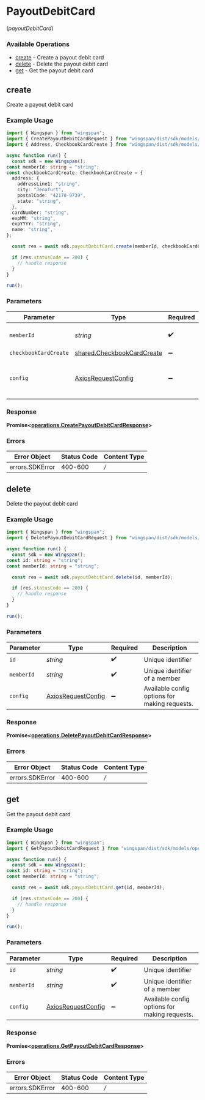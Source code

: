 # PayoutDebitCard
(*payoutDebitCard*)

### Available Operations

* [create](#create) - Create a payout debit card
* [delete](#delete) - Delete the payout debit card
* [get](#get) - Get the payout debit card

## create

Create a payout debit card

### Example Usage

```typescript
import { Wingspan } from "wingspan";
import { CreatePayoutDebitCardRequest } from "wingspan/dist/sdk/models/operations";
import { Address, CheckbookCardCreate } from "wingspan/dist/sdk/models/shared";

async function run() {
  const sdk = new Wingspan();
const memberId: string = "string";
const checkbookCardCreate: CheckbookCardCreate = {
  address: {
    addressLine1: "string",
    city: "Jenafurt",
    postalCode: "42170-9739",
    state: "string",
  },
  cardNumber: "string",
  expMM: "string",
  expYYYY: "string",
  name: "string",
};

  const res = await sdk.payoutDebitCard.create(memberId, checkbookCardCreate);

  if (res.statusCode == 200) {
    // handle response
  }
}

run();
```

### Parameters

| Parameter                                                                    | Type                                                                         | Required                                                                     | Description                                                                  |
| ---------------------------------------------------------------------------- | ---------------------------------------------------------------------------- | ---------------------------------------------------------------------------- | ---------------------------------------------------------------------------- |
| `memberId`                                                                   | *string*                                                                     | :heavy_check_mark:                                                           | Unique identifier of a member                                                |
| `checkbookCardCreate`                                                        | [shared.CheckbookCardCreate](../../sdk/models/shared/checkbookcardcreate.md) | :heavy_minus_sign:                                                           | N/A                                                                          |
| `config`                                                                     | [AxiosRequestConfig](https://axios-http.com/docs/req_config)                 | :heavy_minus_sign:                                                           | Available config options for making requests.                                |


### Response

**Promise<[operations.CreatePayoutDebitCardResponse](../../sdk/models/operations/createpayoutdebitcardresponse.md)>**
### Errors

| Error Object    | Status Code     | Content Type    |
| --------------- | --------------- | --------------- |
| errors.SDKError | 400-600         | */*             |

## delete

Delete the payout debit card

### Example Usage

```typescript
import { Wingspan } from "wingspan";
import { DeletePayoutDebitCardRequest } from "wingspan/dist/sdk/models/operations";

async function run() {
  const sdk = new Wingspan();
const id: string = "string";
const memberId: string = "string";

  const res = await sdk.payoutDebitCard.delete(id, memberId);

  if (res.statusCode == 200) {
    // handle response
  }
}

run();
```

### Parameters

| Parameter                                                    | Type                                                         | Required                                                     | Description                                                  |
| ------------------------------------------------------------ | ------------------------------------------------------------ | ------------------------------------------------------------ | ------------------------------------------------------------ |
| `id`                                                         | *string*                                                     | :heavy_check_mark:                                           | Unique identifier                                            |
| `memberId`                                                   | *string*                                                     | :heavy_check_mark:                                           | Unique identifier of a member                                |
| `config`                                                     | [AxiosRequestConfig](https://axios-http.com/docs/req_config) | :heavy_minus_sign:                                           | Available config options for making requests.                |


### Response

**Promise<[operations.DeletePayoutDebitCardResponse](../../sdk/models/operations/deletepayoutdebitcardresponse.md)>**
### Errors

| Error Object    | Status Code     | Content Type    |
| --------------- | --------------- | --------------- |
| errors.SDKError | 400-600         | */*             |

## get

Get the payout debit card

### Example Usage

```typescript
import { Wingspan } from "wingspan";
import { GetPayoutDebitCardRequest } from "wingspan/dist/sdk/models/operations";

async function run() {
  const sdk = new Wingspan();
const id: string = "string";
const memberId: string = "string";

  const res = await sdk.payoutDebitCard.get(id, memberId);

  if (res.statusCode == 200) {
    // handle response
  }
}

run();
```

### Parameters

| Parameter                                                    | Type                                                         | Required                                                     | Description                                                  |
| ------------------------------------------------------------ | ------------------------------------------------------------ | ------------------------------------------------------------ | ------------------------------------------------------------ |
| `id`                                                         | *string*                                                     | :heavy_check_mark:                                           | Unique identifier                                            |
| `memberId`                                                   | *string*                                                     | :heavy_check_mark:                                           | Unique identifier of a member                                |
| `config`                                                     | [AxiosRequestConfig](https://axios-http.com/docs/req_config) | :heavy_minus_sign:                                           | Available config options for making requests.                |


### Response

**Promise<[operations.GetPayoutDebitCardResponse](../../sdk/models/operations/getpayoutdebitcardresponse.md)>**
### Errors

| Error Object    | Status Code     | Content Type    |
| --------------- | --------------- | --------------- |
| errors.SDKError | 400-600         | */*             |
